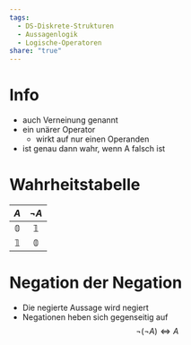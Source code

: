 ```yaml
---
tags:
  - DS-Diskrete-Strukturen
  - Aussagenlogik
  - Logische-Operatoren
share: "true"
---
```

# Info
- auch Verneinung genannt
- ein unärer Operator
	- wirkt auf nur einen Operanden
- ist genau dann wahr, wenn A falsch ist

# Wahrheitstabelle
|     $A$      |  $\lnot A$   |
|:------------:|:------------:|
| $\mathbb{0}$ | $\mathbb{1}$ |
| $\mathbb{1}$ | $\mathbb{0}$ |

# Negation der Negation
- Die negierte Aussage wird negiert
- Negationen heben sich gegenseitig auf
$$\lnot (\lnot A) \Leftrightarrow A$$
